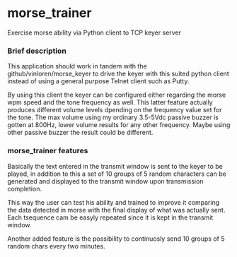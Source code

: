 # morse_trainer
 Exercise morse ability via Python client to TCP keyer server

### Brief description
This application should work in tandem with the github/vinloren/morse_keyer to drive the keyer with this suited python client instead of using a general purpose Telnet client such as Putty.

By using this client the keyer can be configured either regarding the morse wpm speed and the tone frequency as well. This latter feature actually produces different volume levels dpending on the frequency value set for the tone. The max volume using my ordinary 3.5-5Vdc passive buzzer is gotten at 800Hz, lower volume results for any other frequency. Maybe using other passive buzzer the result could be different.

### morse_trainer features
Basically the text entered in the transmit window is sent to the keyer to be played, in addition to this a set of 10 groups of 5 random characters can be generated and displayed to the transmit window upon transmission completion. 

This way the user can test his ability and trained to improve it comparing the data detected in morse with the final display of what was actually sent.
Each tsequence cam be easyly repeated since it is kept in the transmit window.

Another added feature is the possibility to continuosly send 10 groups of 5 random chars every two minutes.
 
